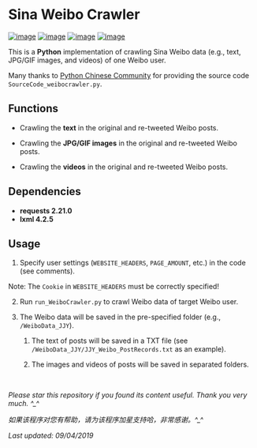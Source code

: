 # Sina Weibo Crawler

[![image](https://img.shields.io/badge/license-MIT-green.svg)](https://github.com/HeZhang1994/weibo-crawler/blob/master/LICENSE)
[![image](https://img.shields.io/badge/python-3.7-blue.svg)]()
[![image](https://img.shields.io/badge/status-stable-brightgreen.svg)]()
[![image](https://img.shields.io/badge/build-passing-brightgreen.svg)]()

This is a **Python** implementation of crawling Sina Weibo data (e.g., text, JPG/GIF images, and videos) of one Weibo user.

Many thanks to [Python Chinese Community](https://blog.csdn.net/BF02jgtRS00XKtCx/article/details/79547627) for providing the source code `SourceCode_weibocrawler.py`.

## Functions

- Crawling the **text** in the original and re-tweeted Weibo posts.

- Crawling the **JPG/GIF images** in the original and re-tweeted Weibo posts.

- Crawling the **videos** in the original and re-tweeted Weibo posts.

## Dependencies

* __requests 2.21.0__
* __lxml 4.2.5__

## Usage

1. Specify user settings (`WEBSITE_HEADERS`, `PAGE_AMOUNT`, etc.) in the code (see comments).

Note: The `Cookie` in `WEBSITE_HEADERS` must be correctly specified!

2. Run `run_WeiboCrawler.py` to crawl Weibo data of target Weibo user.

3. The Weibo data will be saved in the pre-specified folder (e.g., `/WeiboData_JJY`).

    1. The text of posts will be saved in a TXT file (see `/WeiboData_JJY/JJY_Weibo_PostRecords.txt` as an example).
  
    2. The images and videos of posts will be saved in separated folders.

<br>

<i>Please star this repository if you found its content useful. Thank you very much. ^_^</i>

<i>如果该程序对您有帮助，请为该程序加星支持哈，非常感谢。^_^</i>

<i>Last updated: 09/04/2019</i>
